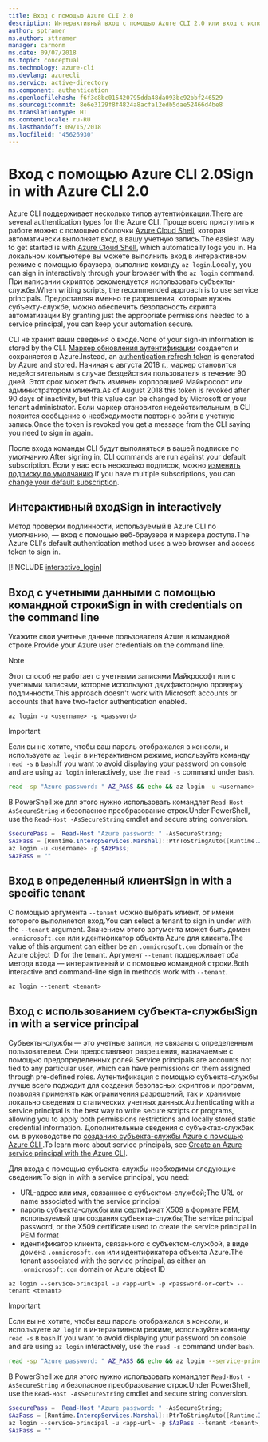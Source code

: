 ```yaml
---
title: Вход с помощью Azure CLI 2.0
description: Интерактивный вход с помощью Azure CLI 2.0 или вход с использованием локальных учетных данных
author: sptramer
ms.author: sttramer
manager: carmonm
ms.date: 09/07/2018
ms.topic: conceptual
ms.technology: azure-cli
ms.devlang: azurecli
ms.service: active-directory
ms.component: authentication
ms.openlocfilehash: f6f3e8bc015420795dda48da093bc92bbf246529
ms.sourcegitcommit: 8e6e3129f8f4824a8acfa12edb5dae52466d4be8
ms.translationtype: HT
ms.contentlocale: ru-RU
ms.lasthandoff: 09/15/2018
ms.locfileid: "45626930"
---
```

# <a name="sign-in-with-azure-cli-20"></a><span data-ttu-id="88187-103">Вход с помощью Azure CLI 2.0</span><span class="sxs-lookup"><span data-stu-id="88187-103">Sign in with Azure CLI 2.0</span></span>

<span data-ttu-id="88187-104">Azure CLI поддерживает несколько типов аутентификации.</span><span class="sxs-lookup"><span data-stu-id="88187-104">There are several authentication types for the Azure CLI.</span></span> <span data-ttu-id="88187-105">Проще всего приступить к работе можно с помощью оболочки [Azure Cloud Shell](/azure/cloud-shell/overview), которая автоматически выполняет вход в вашу учетную запись.</span><span class="sxs-lookup"><span data-stu-id="88187-105">The easiest way to get started is with [Azure Cloud Shell](/azure/cloud-shell/overview), which automatically logs you in.</span></span> <span data-ttu-id="88187-106">На локальном компьютере вы можете выполнить вход в интерактивном режиме с помощью браузера, выполнив команду `az login`.</span><span class="sxs-lookup"><span data-stu-id="88187-106">Locally, you can sign in interactively through your browser with the `az login` command.</span></span> <span data-ttu-id="88187-107">При написании скриптов рекомендуется использовать субъекты-службы.</span><span class="sxs-lookup"><span data-stu-id="88187-107">When writing scripts, the recommended approach is to use service principals.</span></span> <span data-ttu-id="88187-108">Предоставляя именно те разрешения, которые нужны субъекту-службе, можно обеспечить безопасность скрипта автоматизации.</span><span class="sxs-lookup"><span data-stu-id="88187-108">By granting just the appropriate permissions needed to a service principal, you can keep your automation secure.</span></span>

<span data-ttu-id="88187-109">CLI не хранит ваши сведения о входе.</span><span class="sxs-lookup"><span data-stu-id="88187-109">None of your sign-in information is stored by the CLI.</span></span> <span data-ttu-id="88187-110">[Маркер обновления аутентификации](https://docs.microsoft.com/en-us/azure/active-directory/develop/v1-id-and-access-tokens#refresh-tokens) создается и сохраняется в Azure.</span><span class="sxs-lookup"><span data-stu-id="88187-110">Instead, an [authentication refresh token](https://docs.microsoft.com/en-us/azure/active-directory/develop/v1-id-and-access-tokens#refresh-tokens) is generated by Azure and stored.</span></span> <span data-ttu-id="88187-111">Начиная с августа 2018 г., маркер становится недействительным в случае бездействия пользователя в течение 90 дней. Этот срок может быть изменен корпорацией Майкрософт или администратором клиента.</span><span class="sxs-lookup"><span data-stu-id="88187-111">As of August 2018 this token is revoked after 90 days of inactivity, but this value can be changed by Microsoft or your tenant administrator.</span></span> <span data-ttu-id="88187-112">Если маркер становится недействительным, в CLI появится сообщение о необходимости повторно войти в учетную запись.</span><span class="sxs-lookup"><span data-stu-id="88187-112">Once the token is revoked you get a message from the CLI saying you need to sign in again.</span></span>

<span data-ttu-id="88187-113">После входа команды CLI будут выполняться в вашей подписке по умолчанию.</span><span class="sxs-lookup"><span data-stu-id="88187-113">After signing in, CLI commands are run against your default subscription.</span></span> <span data-ttu-id="88187-114">Если у вас есть несколько подписок, можно [изменить подписку по умолчанию](manage-azure-subscriptions-azure-cli.md).</span><span class="sxs-lookup"><span data-stu-id="88187-114">If you have multiple subscriptions, you can [change your default subscription](manage-azure-subscriptions-azure-cli.md).</span></span>

## <a name="sign-in-interactively"></a><span data-ttu-id="88187-115">Интерактивный вход</span><span class="sxs-lookup"><span data-stu-id="88187-115">Sign in interactively</span></span>

<span data-ttu-id="88187-116">Метод проверки подлинности, используемый в Azure CLI по умолчанию, — вход с помощью веб-браузера и маркера доступа.</span><span class="sxs-lookup"><span data-stu-id="88187-116">The Azure CLI's default authentication method uses a web browser and access token to sign in.</span></span>

[!INCLUDE [interactive_login](includes/interactive-login.md)]

## <a name="sign-in-with-credentials-on-the-command-line"></a><span data-ttu-id="88187-117">Вход с учетными данными с помощью командной строки</span><span class="sxs-lookup"><span data-stu-id="88187-117">Sign in with credentials on the command line</span></span>

<span data-ttu-id="88187-118">Укажите свои учетные данные пользователя Azure в командной строке.</span><span class="sxs-lookup"><span data-stu-id="88187-118">Provide your Azure user credentials on the command line.</span></span>

> [!Note]
> <span data-ttu-id="88187-119">Этот способ не работает с учетными записями Майкрософт или с учетными записями, которые используют двухфакторную проверку подлинности.</span><span class="sxs-lookup"><span data-stu-id="88187-119">This approach doesn't work with Microsoft accounts or accounts that have two-factor authentication enabled.</span></span>

```azurecli
az login -u <username> -p <password>
```

> [!IMPORTANT]
> <span data-ttu-id="88187-120">Если вы не хотите, чтобы ваш пароль отображался в консоли, и используете `az login` в интерактивном режиме, используйте команду `read -s` в `bash`.</span><span class="sxs-lookup"><span data-stu-id="88187-120">If you want to avoid displaying your password on console and are using `az login` interactively, use the `read -s` command under `bash`.</span></span>
>
> ```bash
> read -sp "Azure password: " AZ_PASS && echo && az login -u <username> -p $AZ_PASS
> ```
>
> <span data-ttu-id="88187-121">В PowerShell же для этого нужно использовать командлет `Read-Host -AsSecureString` и безопасное преобразование строк.</span><span class="sxs-lookup"><span data-stu-id="88187-121">Under PowerShell, use the `Read-Host -AsSecureString` cmdlet and secure string conversion.</span></span>
>
> ```powershell
> $securePass =  Read-Host "Azure password: " -AsSecureString;
> $AzPass = [Runtime.InteropServices.Marshal]::PtrToStringAuto([Runtime.InteropServices.Marshal]::SecureStringToBSTR($securePass));
> az login -u <username> -p $AzPass;
> $AzPass = ""
> ```

## <a name="sign-in-with-a-specific-tenant"></a><span data-ttu-id="88187-122">Вход в определенный клиент</span><span class="sxs-lookup"><span data-stu-id="88187-122">Sign in with a specific tenant</span></span>

<span data-ttu-id="88187-123">С помощью аргумента `--tenant` можно выбрать клиент, от имени которого выполняется вход.</span><span class="sxs-lookup"><span data-stu-id="88187-123">You can select a tenant to sign in under with the `--tenant` argument.</span></span> <span data-ttu-id="88187-124">Значением этого аргумента может быть домен `.onmicrosoft.com` или идентификатор объекта Azure для клиента.</span><span class="sxs-lookup"><span data-stu-id="88187-124">The value of this argument can either be an `.onmicrosoft.com` domain or the Azure object ID for the tenant.</span></span> <span data-ttu-id="88187-125">Аргумент `--tenant` поддерживает оба метода входа — интерактивный и с помощью командной строки.</span><span class="sxs-lookup"><span data-stu-id="88187-125">Both interactive and command-line sign in methods work with `--tenant`.</span></span>

```azurecli
az login --tenant <tenant>
```

## <a name="sign-in-with-a-service-principal"></a><span data-ttu-id="88187-126">Вход с использованием субъекта-службы</span><span class="sxs-lookup"><span data-stu-id="88187-126">Sign in with a service principal</span></span>

<span data-ttu-id="88187-127">Субъекты-службы — это учетные записи, не связаны с определенным пользователем. Они предоставляют разрешения, назначаемые с помощью предопределенных ролей.</span><span class="sxs-lookup"><span data-stu-id="88187-127">Service principals are accounts not tied to any particular user, which can have permissions on them assigned through pre-defined roles.</span></span> <span data-ttu-id="88187-128">Аутентификация с помощью субъекта-службы лучше всего подходит для создания безопасных скриптов и программ, позволяя применять как ограничения разрешений, так и хранимые локально сведения о статических учетных данных.</span><span class="sxs-lookup"><span data-stu-id="88187-128">Authenticating with a service principal is the best way to write secure scripts or programs, allowing you to apply both permissions restrictions and locally stored static credential information.</span></span> <span data-ttu-id="88187-129">Дополнительные сведения о субъектах-службах см. в руководстве по [созданию субъекта-службы Azure с помощью Azure CLI ](create-an-azure-service-principal-azure-cli.md).</span><span class="sxs-lookup"><span data-stu-id="88187-129">To learn more about service principals, see [Create an Azure service principal with the Azure CLI](create-an-azure-service-principal-azure-cli.md).</span></span>

<span data-ttu-id="88187-130">Для входа с помощью субъекта-службы необходимы следующие сведения:</span><span class="sxs-lookup"><span data-stu-id="88187-130">To sign in with a service principal, you need:</span></span>

* <span data-ttu-id="88187-131">URL-адрес или имя, связанное с субъектом-службой;</span><span class="sxs-lookup"><span data-stu-id="88187-131">The URL or name associated with the service principal</span></span>
* <span data-ttu-id="88187-132">пароль субъекта-службы или сертификат X509 в формате PEM, используемый для создания субъекта-службы;</span><span class="sxs-lookup"><span data-stu-id="88187-132">The service principal password, or the X509 certificate used to create the service principal in PEM format</span></span>
* <span data-ttu-id="88187-133">идентификатор клиента, связанного с субъектом-службой, в виде домена `.onmicrosoft.com` или идентификатора объекта Azure.</span><span class="sxs-lookup"><span data-stu-id="88187-133">The tenant associated with the service principal, as either an `.onmicrosoft.com` domain or Azure object ID</span></span>

```azurecli
az login --service-principal -u <app-url> -p <password-or-cert> --tenant <tenant>
```

> [!IMPORTANT]
> <span data-ttu-id="88187-134">Если вы не хотите, чтобы ваш пароль отображался в консоли, и используете `az login` в интерактивном режиме, используйте команду `read -s` в `bash`.</span><span class="sxs-lookup"><span data-stu-id="88187-134">If you want to avoid displaying your password on console and are using `az login` interactively, use the `read -s` command under `bash`.</span></span>
>
> ```bash
> read -sp "Azure password: " AZ_PASS && echo && az login --service-principal -u <app-url> -p $AZ_PASS --tenant <tenant>
> ```
>
> <span data-ttu-id="88187-135">В PowerShell же для этого нужно использовать командлет `Read-Host -AsSecureString` и безопасное преобразование строк.</span><span class="sxs-lookup"><span data-stu-id="88187-135">Under PowerShell, use the `Read-Host -AsSecureString` cmdlet and secure string conversion.</span></span>
>
> ```powershell
> $securePass =  Read-Host "Azure password: " -AsSecureString;
> $AzPass = [Runtime.InteropServices.Marshal]::PtrToStringAuto([Runtime.InteropServices.Marshal]::SecureStringToBSTR($securePass));
> az login --service-principal -u <app-url> -p $AzPass --tenant <tenant>;
> $AzPass = ""
> ```
